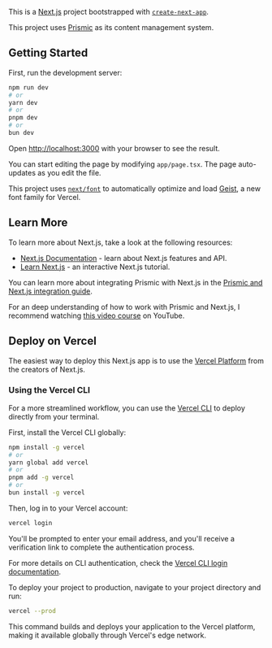 This is a [Next.js](https://nextjs.org) project bootstrapped with [`create-next-app`](https://nextjs.org/docs/app/api-reference/cli/create-next-app).

This project uses [Prismic](https://prismic.io) as its content management system.

## Getting Started

First, run the development server:

```bash
npm run dev
# or
yarn dev
# or
pnpm dev
# or
bun dev
```

Open [http://localhost:3000](http://localhost:3000) with your browser to see the result.

You can start editing the page by modifying `app/page.tsx`. The page auto-updates as you edit the file.

This project uses [`next/font`](https://nextjs.org/docs/app/building-your-application/optimizing/fonts) to automatically optimize and load [Geist](https://vercel.com/font), a new font family for Vercel.

## Learn More

To learn more about Next.js, take a look at the following resources:

- [Next.js Documentation](https://nextjs.org/docs) - learn about Next.js features and API.
- [Learn Next.js](https://nextjs.org/learn) - an interactive Next.js tutorial.

You can learn more about integrating Prismic with Next.js in the [Prismic and Next.js integration guide](https://prismic.io/docs/technologies/nextjs).

For an deep understanding of how to work with Prismic and Next.js, I recommend watching [this video course](https://youtu.be/Cc37uTnbEos?si=vwGxBIMTCOaWgx4N) on YouTube.

## Deploy on Vercel

The easiest way to deploy this Next.js app is to use the [Vercel Platform](https://vercel.com/new?utm_medium=default-template&filter=next.js&utm_source=create-next-app&utm_campaign=create-next-app-readme) from the creators of Next.js.

### Using the Vercel CLI

For a more streamlined workflow, you can use the [Vercel CLI](https://vercel.com/docs/cli) to deploy directly from your terminal.

First, install the Vercel CLI globally:

```bash
npm install -g vercel
# or
yarn global add vercel
# or
pnpm add -g vercel
# or
bun install -g vercel
```

Then, log in to your Vercel account:

```bash
vercel login
```

You'll be prompted to enter your email address, and you'll receive a verification link to complete the authentication process.

For more details on CLI authentication, check the [Vercel CLI login documentation](https://vercel.com/docs/cli/login).

To deploy your project to production, navigate to your project directory and run:

```bash
vercel --prod
```

This command builds and deploys your application to the Vercel platform, making it available globally through Vercel's edge network.
